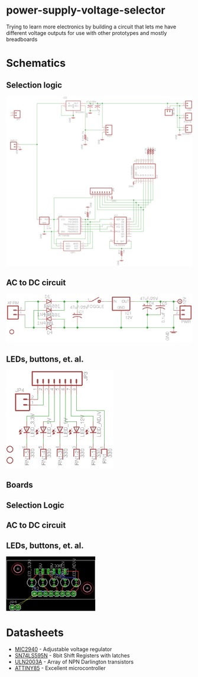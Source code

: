 # power-supply-voltage-selector
Trying to learn more electronics by building a circuit that lets me have different voltage outputs for use with other prototypes and mostly breadboards

# Schematics
## Selection logic
![Logic schematics](https://raw.githubusercontent.com/HokieGeek/power-supply-voltage-selector/master/schematics/voltage-selector-and-output.png)
## AC to DC circuit
![AC to DC](https://raw.githubusercontent.com/HokieGeek/power-supply-voltage-selector/master/schematics/ac-to-dc.png)
## LEDs, buttons, et. al.
![LEDs and Buttons](https://raw.githubusercontent.com/HokieGeek/power-supply-voltage-selector/master/schematics/leds-and-buttons.png)

## Boards
## Selection Logic

## AC to DC circuit

## LEDs, buttons, et. al.
![Board of LEDs and Buttons](https://raw.githubusercontent.com/HokieGeek/power-supply-voltage-selector/master/schematics/leds-and-buttons.brd.png)

# Datasheets
* [MIC2940](http://www.micrel.com/_PDF/mic2940.pdf) - Adjustable voltage regulator
* [SN74LS595N](http://www.ti.com/lit/ds/symlink/sn74ls596.pdf) - 8bit Shift Registers with latches
* [ULN2003A](https://en.wikipedia.org/wiki/ULN2003A) - Array of NPN Darlington transistors
* [ATTINY85](http://www.atmel.com/images/atmel-2586-avr-8-bit-microcontroller-attiny25-attiny45-attiny85_datasheet.pdf) - Excellent microcontroller
